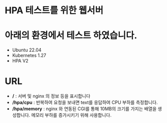 # HPA 테스트를 위한 웹서버

# 아래의 환경에서 테스트 하였습니다.
- Ubuntu 22.04
- Kubernetes 1.27
- HPA V2

# URL
- **/** : 서버 및 nginx 의 정보 등을 표시합니다
- **/hpa/cpu** : 반복하여 요청을 보내면 text를 응답하여 CPU 부하를 측정합니다.
- **/hpa/memory** : nginx 와 연동된 CGI를 통해 10MB의 크기를 가지는 배열을 생성합니다. 메모리 부하를 증가시키기 위해 사용합니다.
